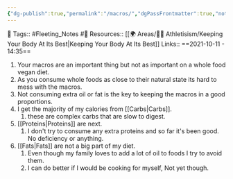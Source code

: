 ```yaml
---
{"dg-publish":true,"permalink":"/macros/","dgPassFrontmatter":true,"noteIcon":"3","created":"2023-11-14T21:08:43.774+05:30","updated":"2023-12-17T22:10:36.548+05:30"}
---
```


🧶 Tags:: #Fleeting_Notes #🌱 
Resources:: [[🌍 Areas/💪🏼 Athletisism/Keeping Your Body At Its Best\|Keeping Your Body At Its Best]]
Links::
==2021-10-11 - 14:35==

1. Your macros are an important thing but not as important on a whole food vegan diet.
2. As you consume whole foods as close to their natural state its hard to mess with the macros.
3. Not consuming extra oil or fat is the key to keeping the macros in a good proportions.
4. I get the majority of my calories from [[Carbs\|Carbs]].
	1. these are complex carbs that are slow to digest.
5. [[Proteins\|Proteins]] are next.
	1. I don't try to consume any extra proteins and so far it's been good. No deficiency or anything.
6. [[Fats\|Fats]] are not a big part of my diet.
	1. Even though my family loves to add a lot of oil to foods I try to avoid them.
	2. I can do better if I would be cooking for myself, Not yet though.